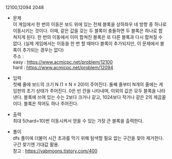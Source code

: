 12100,12094 2048<br/>
* 문제<br/>
이 게임에서 한 번의 이동은 보드 위에 있는 전체 블록을 상하좌우 네 방향 중 하나로 이동시키는 것이다. 이때, 같은 값을 갖는 두 블록이 충돌하면 두 블록은 하나로 합쳐지게 된다. 한 번의 이동에서 이미 합쳐진 블록은 또 다른 블록과 다시 합쳐질 수 없다. (실제 게임에서는 이동을 한 번 할 때마다 블록이 추가되지만, 이 문제에서 블록이 추가되는 경우는 없다)<br/>
주소 : <br/>easy : <https://www.acmicpc.net/problem/12100><br/>hard : <https://www.acmicpc.net/problem/12094><br/>

* 입력<br/>
첫째 줄에 보드의 크기 N (1 ≤ N ≤ 20)이 주어진다. 둘째 줄부터 N개의 줄에는 게임판의 초기 상태가 주어진다. 0은 빈 칸을 나타내며, 이외의 값은 모두 블록을 나타낸다. 블록에 쓰여 있는 수는 2보다 크거나 같고, 1024보다 작거나 같은 2의 제곱꼴이다. 블록은 적어도 하나 주어진다. <br/>

* 출력<br/>
최대 5(hard=10)번 이동시켜서 얻을 수 있는 가장 큰 블록을 출력한다.<br/>

* 풀이<br/>
dfs 풀이에 더불어 시간 초과를 막기 위해 탐색할 필요 없는 구간을 찾아 제거한다. 구간 찾기엔 기대값 활용.<br/>
참고 : <https://yabmoons.tistory.com/400>